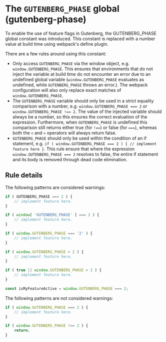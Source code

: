 # The `GUTENBERG_PHASE` global (gutenberg-phase)

To enable the use of feature flags in Gutenberg, the GUTENBERG_PHASE global constant was introduced. This constant is replaced with a number value at build time using webpack's define plugin.

There are a few rules around using this constant:

- Only access `GUTENBERG_PHASE` via the window object, e.g. `window.GUTENBERG_PHASE`. This ensures that environments that do not inject the variable at build time do not encounter an error due to an undefined global variable (`window.GUTENBERG_PHASE` evaluates as undefined, while `GUTENBERG_PHASE` throws an error.). The webpack configuration will also only replace exact matches of `window.GUTENBERG_PHASE`.
- The `GUTENBERG_PHASE` variable should only be used in a strict equality comparison with a number, e.g. `window.GUTENBERG_PHASE === 2` or `window.GUTENBERG_PHASE !== 2`. The value of the injected variable should always be a number, so this ensures the correct evaluation of the expression. Furthermore, when `GUTENBERG_PHASE` is undefined this comparison still returns either true (for `!==`) or false (for `===`), whereas both the `<` and `>` operators will always return false.
- `GUTENBERG_PHASE` should only be used within the condition of an if statement, e.g. `if ( window.GUTENBERG_PHASE === 2 ) { // implement feature here }`. This rule ensure that where the expression `window.GUTENBERG_PHASE === 2` resolves to false, the entire if statement and its body is removed through dead code elimination.


## Rule details

The following patterns are considered warnings:

```js
if ( GUTENBERG_PHASE === 2 ) {
	// implement feature here.
}
```

```js
if ( window[ 'GUTENBERG_PHASE' ] === 2 ) {
	// implement feature here.
}
```

```js
if ( window.GUTENBERG_PHASE === '2' ) {
	// implement feature here.
}
```

```js
if ( window.GUTENBERG_PHASE > 2 ) {
	// implement feature here.
}
```

```js
if ( true || window.GUTENBERG_PHASE > 2 ) {
	// implement feature here.
}
```

```js
const isMyFeatureActive = window.GUTENBERG_PHASE === 2;
```

The following patterns are not considered warnings:

```js
if ( window.GUTENBERG_PHASE === 2 ) {
	// implement feature here.
}
```

```js
if ( window.GUTENBERG_PHASE !== 2 ) {
	return;
}
```
